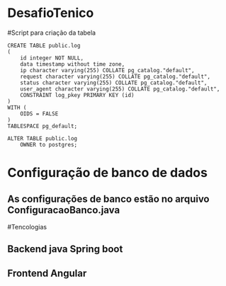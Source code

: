 # DesafioTenico

#Script para criação da tabela


```
CREATE TABLE public.log
(
    id integer NOT NULL,
    data timestamp without time zone,
    ip character varying(255) COLLATE pg_catalog."default",
    request character varying(255) COLLATE pg_catalog."default",
    status character varying(255) COLLATE pg_catalog."default",
    user_agent character varying(255) COLLATE pg_catalog."default",
    CONSTRAINT log_pkey PRIMARY KEY (id)
)
WITH (
    OIDS = FALSE
)
TABLESPACE pg_default;

ALTER TABLE public.log
    OWNER to postgres;
```
   
# Configuração de banco de dados
## As configurações de banco estão no arquivo ConfiguracaoBanco.java

#Tencologias

## Backend java Spring boot
## Frontend Angular

    
    
